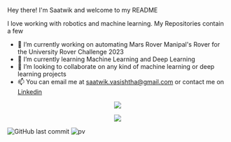 Hey there! I'm Saatwik and welcome to my README

I love working with robotics and machine learning. My Repositories contain a few 
 
- 🔭 I’m currently working on automating Mars Rover Manipal's Rover for the University Rover Challenge 2023
- 🌱 I’m currently learning Machine Learning and Deep Learning
- 👯 I’m looking to collaborate on any kind of machine learning or deep learning projects
- 📫 You can email me at saatwik.vasishtha@gmail.com or contact me on [Linkedin](https://in.linkedin.com/in/saatwik-vasishtha-974a82148)
 
<p align="center"> <img src="https://github-readme-stats.vercel.app/api?username=Teak-Rosewood&show_icons=true&theme=dark&count_private=true" />
<p align="center"> <img src="https://github-readme-stats.vercel.app/api/top-langs/?username=Teak-Rosewood&layout=compact&theme=dark&hide_border=true" />
 
![GitHub last commit](https://img.shields.io/github/last-commit/Teak-Rosewood/Teak-Rosewood)
![pv](https://pageview.vercel.app/?github_user=Teak-Rosewood)
<!--
**Blank-wastaken/Blank-wastaken** is a ✨ _special_ ✨ repository because its `README.md` (this file) appears on your GitHub profile.

Here are some ideas to get you started:

- 🔭 I’m currently working on ...
- 🌱 I’m currently learning ...
- 👯 I’m looking to collaborate on ...
- 🤔 I’m looking for help with ...
- 💬 Ask me about ...
- 📫 How to reach me: ...
- 😄 Pronouns: ...
- ⚡ Fun fact: ...
-->
